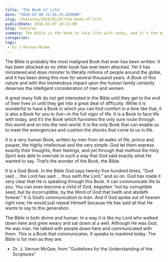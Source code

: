 ```yaml
---
title: 'The Book of Life'
date: "2016-03-08 21:26:25.033000"
slug: /features/2016/03/07/the-book-of-life
publishDate: 2016-03-07 20:11:00
blog: features
summary: The Bible is the book to face life with today, and it’s the book which lays out the only sure route through this world and on into the next. It is the only book that can enable you to meet the emergencies and cushion the shocks that come to you in life. So shouldn't you study and know it?
categories: 
tags:
 - Dr-J-Vernon-McGee
---
```

The Bible is probably the most maligned Book that ever has been written. It has been attacked as no other book has ever been attacked. Yet it has ministered and does minister to literally millions of people around the globe, and it has been doing this now for several thousand years. A Book of this nature and with this tremendous impact upon the human family certainly deserves the intelligent consideration of men and women. 


A great many folk do not get interested in the Bible until they get to the end of their lives or until they get into a great deal of difficulty. While it is wonderful to have a Book in which you can find comfort in a time like that, it is also a Book for you to *live*—in the full vigor of life. It is a Book to face life with today, and it’s the Book which furnishes the only sure route through this world and on into the next world. It is the only Book that can enable us to meet the emergencies and cushion the shocks that come to us in life. 


It is a very human Book, written by men from all walks of life, prince and pauper, the highly intellectual and the very simple. God let them express exactly their thoughts, their feelings, and yet through that method the Holy Spirit was able to overrule in such a way that God said exactly what He wanted to say. That’s the wonder of the Book, the Bible.


It is a God-Book. In the Bible God says twenty-five hundred times, “God said … the Lord has said … thus saith the Lord,” and so on. God has made it very clear that He is speaking through this Book. It can communicate life to you. You can even become a child of God, begotten “not by corruptible seed, but by incorruptible, by the Word of God that liveth and abideth forever.” It is God’s communication to man. And if God spoke out of heaven right now, He would just repeat Himself because He has said all that He wants to say to this generation. 


The Bible is both divine and human. In a way it is like my Lord who walked down here and grew weary and sat down at a well. Although He was God, He was man. He talked with people down here and communicated with them. This is a Book that communicates. It speaks to mankind today. The Bible is for men as they are.


- Dr. J. Vernon McGee, from  "Guidelines for the Understanding of the Scriptures"


